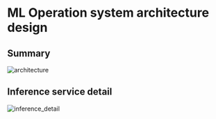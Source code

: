 # ML Operation system architecture design

## Summary

![architecture](https://user-images.githubusercontent.com/39760546/192251124-4421426d-035b-4c9f-b7f3-4b2efd38fee6.png)

## Inference service detail

![inference_detail](https://user-images.githubusercontent.com/39760546/192243873-4cf7369f-2eea-4a83-98ff-b2bc2c71c538.png)
